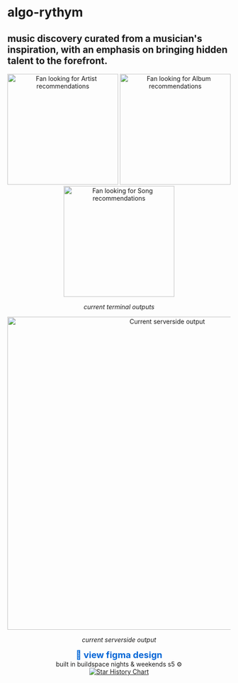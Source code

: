 # algo-rythym

## music discovery curated from a musician's inspiration, with an emphasis on bringing hidden talent to the forefront.


<p align="center">
  <img width ="250" alt="Fan looking for Artist recommendations" src="https://github.com/naestech/algo-rythym/assets/73083314/9282a6ba-ed0a-4796-879d-fe70b1e8e6a5">
  <img width ="250" alt="Fan looking for Album recommendations" src="https://github.com/naestech/algo-rythym/assets/73083314/da7efc30-21af-4cc8-99fc-017d84e4b53d">
  <img width ="250" alt="Fan looking for Song recommendations" src="https://github.com/naestech/algo-rythym/assets/73083314/4d3d024f-9268-4ed2-a321-73020aae07f9">
</p>
<p align="center">
  <em>current terminal outputs</em>
</p>


<div align="center">
  <img width="706" alt="Current serverside output" src="https://github.com/naestech/algo-rythym/assets/73083314/7f3836ad-9ca6-4863-8d3e-a6c5749cbcd9">
  <p><i>current serverside output</i></p>
</div>



<div align="center">
  <a href="https://www.figma.com/file/KzJMAwEVKFnNXFsIjykzzH/Untitled?node-id=0-1&t=Ne5BfJ539d7McFiJ-1" target="_blank" style="text-decoration: none; color: #0366d6; font-size: 20px; font-weight: bold;">🔗 view figma design</a>
</div>

<div align="center">
  built in buildspace nights & weekends s5 ⚙️
</div>

<div align="center">
  <a href="https://star-history.com/#naestech/algo-rythym&Date">
    <picture>
      <source media="(prefers-color-scheme: dark)" srcset="https://api.star-history.com/svg?repos=naestech/algo-rythym&type=Date&theme=dark" />
      <source media="(prefers-color-scheme: light)" srcset="https://api.star-history.com/svg?repos=naestech/algo-rythym&type=Date" />
      <img alt="Star History Chart" src="https://api.star-history.com/svg?repos=naestech/algo-rythym&type=Date" />
    </picture>
  </a>
</div>
